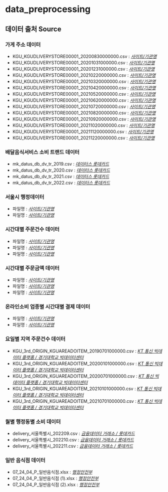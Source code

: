 # data_preprocessing
## 데이터 출처 Source
### 가게 주소 데이터
* KGU_KGUDLIVERYSTORE00001_20200830000000.csv : [*사이트/기관명*](링크)
* KGU_KGUDLIVERYSTORE00001_20201031000000.csv : [*사이트/기관명*](링크)
* KGU_KGUDLIVERYSTORE00001_20201231000000.csv : [*사이트/기관명*](링크)
* KGU_KGUDLIVERYSTORE00001_20210220000000.csv : [*사이트/기관명*](링크)
* KGU_KGUDLIVERYSTORE00001_20210320000000.csv : [*사이트/기관명*](링크)
* KGU_KGUDLIVERYSTORE00001_20210420000000.csv : [*사이트/기관명*](링크)
* KGU_KGUDLIVERYSTORE00001_20210520000000.csv : [*사이트/기관명*](링크)
* KGU_KGUDLIVERYSTORE00001_20210620000000.csv : [*사이트/기관명*](링크)
* KGU_KGUDLIVERYSTORE00001_20210720000000.csv : [*사이트/기관명*](링크)
* KGU_KGUDLIVERYSTORE00001_20210820000000.csv : [*사이트/기관명*](링크)
* KGU_KGUDLIVERYSTORE00001_20210920000000.csv : [*사이트/기관명*](링크)
* KGU_KGUDLIVERYSTORE00001_20211020000000.csv : [*사이트/기관명*](링크)
* KGU_KGUDLIVERYSTORE00001_20211120000000.csv : [*사이트/기관명*](링크)
* KGU_KGUDLIVERYSTORE00001_20211220000000.csv : [*사이트/기관명*](링크)
### 배달음식서비스 소비 트랜드 데이터
* mk_datus_db_dv_tr_2019.csv : [*데이터스 롯데카드*](https://datus.lottecard.co.kr/data/dataProductView.lc?pdId=990000000001201)
* mk_datus_db_dv_tr_2020.csv : [*데이터스 롯데카드*](https://datus.lottecard.co.kr/data/dataProductView.lc?pdId=990000000001201)
* mk_datus_db_dv_tr_2021.csv : [*데이터스 롯데카드*](https://datus.lottecard.co.kr/data/dataProductView.lc?pdId=990000000001201)
* mk_datus_db_dv_tr_2022.csv : [*데이터스 롯데카드*](https://datus.lottecard.co.kr/data/dataProductView.lc?pdId=990000000001201)
### 서울시 행정데이터
* 파일명 : [*사이트/기관명*](링크)
* 파일명 : [*사이트/기관명*](링크)
### 시간대별 주문건수 데이터
* 파일명 : [*사이트/기관명*](링크)
* 파일명 : [*사이트/기관명*](링크)
* 파일명 : [*사이트/기관명*](링크)
### 시간대별 주문금액 데이터
* 파일명 : [*사이트/기관명*](링크)
* 파일명 : [*사이트/기관명*](링크)
* 파일명 : [*사이트/기관명*](링크)
### 온라인소비 업종별 시간대별 결제 데이터
* 파일명 : [*사이트/기관명*](링크)
* 파일명 : [*사이트/기관명*](링크)
### 요일별 지역 주문건수 데이터
* KGU_3rd_ORIGIN_KGUAREADOITEM_20190701000000.csv : [*KT 통신 빅데이터 플랫폼 / 경기대학교 빅데이터센터*](https://bdp.kt.co.kr/invoke/SOKBP2603/?goodsCode=KGUAREADOITEM)
* KGU_3rd_ORIGIN_KGUAREADOITEM_20200101000000.csv : [*KT 통신 빅데이터 플랫폼 / 경기대학교 빅데이터센터*](https://bdp.kt.co.kr/invoke/SOKBP2603/?goodsCode=KGUAREADOITEM)
* KGU_3rd_ORIGIN_KGUAREADOITEM_20200701000000.csv : [*KT 통신 빅데이터 플랫폼 / 경기대학교 빅데이터센터*](https://bdp.kt.co.kr/invoke/SOKBP2603/?goodsCode=KGUAREADOITEM)
* KGU_3rd_ORIGIN_KGUAREADOITEM_20210101000000.csv : [*KT 통신 빅데이터 플랫폼 / 경기대학교 빅데이터센터*](https://bdp.kt.co.kr/invoke/SOKBP2603/?goodsCode=KGUAREADOITEM)
* KGU_3rd_ORIGIN_KGUAREADOITEM_20210701000000.csv : [*KT 통신 빅데이터 플랫폼 / 경기대학교 빅데이터센터*](https://bdp.kt.co.kr/invoke/SOKBP2603/?goodsCode=KGUAREADOITEM)
### 월별 행정동별 소비 데이터
* delivery_서울특별시_202209.csv : [*금융데이터 거래소 / 롯데카드*](https://www.findatamall.or.kr/fsec/dataProd/generalDataProdDetail.do?cmnx=44&goods_id=89ffd5af-5a8e-11ed-9f58-f220ef21bb88)
* delivery_서울특별시_202210.csv : [*금융데이터 거래소 / 롯데카드*](https://www.findatamall.or.kr/fsec/dataProd/generalDataProdDetail.do?cmnx=44&goods_id=9b2980b1-64b9-11ed-9f58-f220ef21bb88)
* delivery_서울특별시_202211.csv : [*금융데이터 거래소 / 롯데카드*](https://www.findatamall.or.kr/fsec/dataProd/generalDataProdDetail.do?cmnx=44&goods_id=62cd07ea-7556-11ed-9f58-f220ef21bb88)
### 일반 음식점 데이터
* 07_24_04_P_일반음식점.xlsx : [*행정안전부*](https://www.data.go.kr/data/15045016/fileData.do?recommendDataYn=Y)
* 07_24_04_P_일반음식점 (1).xlsx : [*행정안전부*](https://www.data.go.kr/data/15045016/fileData.do?recommendDataYn=Y)
* 07_24_04_P_일반음식점 (2).xlsx : [*행정안전부*](https://www.data.go.kr/data/15045016/fileData.do?recommendDataYn=Y)
